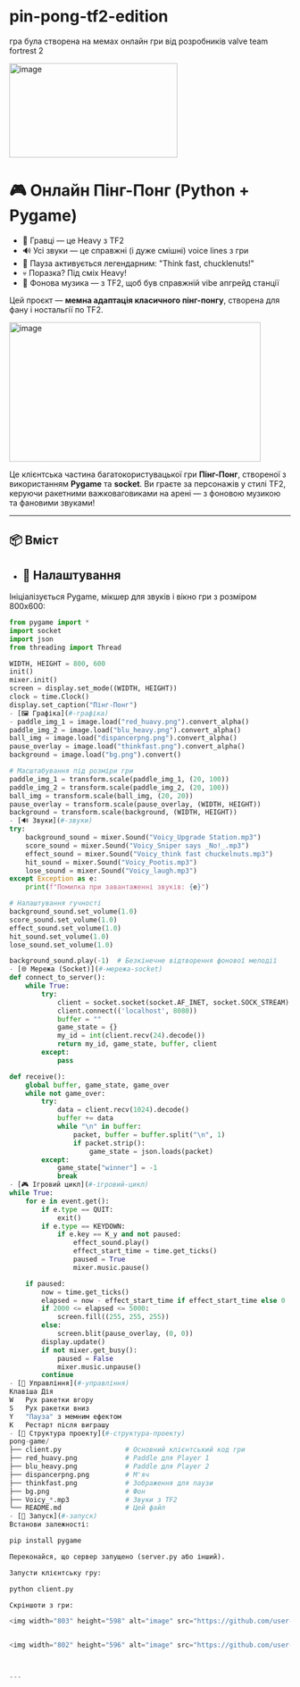 # pin-pong-tf2-edition
гра була створена на мемах онлайн гри від розробників valve team fortrest 2

<img width="301" height="169" alt="image" src="https://github.com/user-attachments/assets/3bef487c-8f73-48f2-9dcb-0d5529fec7f9" />

# 🎮 Онлайн Пінг-Понг (Python + Pygame)

- 🧍 Гравці — це Heavy з TF2
- 🔊 Усі звуки — це справжні (і дуже смішні) voice lines з гри
- 🧠 Пауза активується легендарним: "Think fast, chucklenuts!"
- 💀 Поразка? Під сміх Heavy!
- 🎵 Фонова музика — з TF2, щоб був справжній vibe апгрейд станції

Цей проєкт — **мемна адаптація класичного пінг-понгу**, створена для фану і ностальгії по TF2.


<img width="450" height="250" alt="image" src="https://github.com/user-attachments/assets/a95c2607-ac98-4865-820d-3649becfd83d" />


Це клієнтська частина багатокористувацької гри **Пінг-Понг**, створеної з використанням **Pygame** та **socket**. Ви граєте за персонажів у стилі TF2, керуючи ракетними важковаговиками на арені — з фоновою музикою та фановими звуками!

---

## 📦 Вміст

- ## 🔧 Налаштування

Ініціалізується Pygame, мікшер для звуків і вікно гри з розміром 800x600:

```python
from pygame import *
import socket
import json
from threading import Thread

WIDTH, HEIGHT = 800, 600
init()
mixer.init()
screen = display.set_mode((WIDTH, HEIGHT))
clock = time.Clock()
display.set_caption("Пінг-Понг")
- [🖼️ Графіка](#-графіка)
- paddle_img_1 = image.load("red_huavy.png").convert_alpha()
paddle_img_2 = image.load("blu_heavy.png").convert_alpha()
ball_img = image.load("dispancerpng.png").convert_alpha()
pause_overlay = image.load("thinkfast.png").convert_alpha()
background = image.load("bg.png").convert()

# Масштабування під розміри гри
paddle_img_1 = transform.scale(paddle_img_1, (20, 100))
paddle_img_2 = transform.scale(paddle_img_2, (20, 100))
ball_img = transform.scale(ball_img, (20, 20))
pause_overlay = transform.scale(pause_overlay, (WIDTH, HEIGHT))
background = transform.scale(background, (WIDTH, HEIGHT))
- [🔊 Звуки](#-звуки)
try:
    background_sound = mixer.Sound("Voicy_Upgrade Station.mp3")
    score_sound = mixer.Sound("Voicy_Sniper says _No!_.mp3")
    effect_sound = mixer.Sound("Voicy_think fast chuckelnuts.mp3")
    hit_sound = mixer.Sound("Voicy_Pootis.mp3")
    lose_sound = mixer.Sound("Voicy_laugh.mp3")
except Exception as e:
    print(f"Помилка при завантаженні звуків: {e}")

# Налаштування гучності
background_sound.set_volume(1.0)
score_sound.set_volume(1.0)
effect_sound.set_volume(1.0)
hit_sound.set_volume(1.0)
lose_sound.set_volume(1.0)

background_sound.play(-1)  # Безкінечне відтворення фонової мелодії
- [🌐 Мережа (Socket)](#-мережа-socket)
def connect_to_server():
    while True:
        try:
            client = socket.socket(socket.AF_INET, socket.SOCK_STREAM)
            client.connect(('localhost', 8080))
            buffer = ""
            game_state = {}
            my_id = int(client.recv(24).decode())
            return my_id, game_state, buffer, client
        except:
            pass

def receive():
    global buffer, game_state, game_over
    while not game_over:
        try:
            data = client.recv(1024).decode()
            buffer += data
            while "\n" in buffer:
                packet, buffer = buffer.split("\n", 1)
                if packet.strip():
                    game_state = json.loads(packet)
        except:
            game_state["winner"] = -1
            break
- [🎮 Ігровий цикл](#-ігровий-цикл)
while True:
    for e in event.get():
        if e.type == QUIT:
            exit()
        if e.type == KEYDOWN:
            if e.key == K_y and not paused:
                effect_sound.play()
                effect_start_time = time.get_ticks()
                paused = True
                mixer.music.pause()

    if paused:
        now = time.get_ticks()
        elapsed = now - effect_start_time if effect_start_time else 0
        if 2000 <= elapsed <= 5000:
            screen.fill((255, 255, 255))
        else:
            screen.blit(pause_overlay, (0, 0))
        display.update()
        if not mixer.get_busy():
            paused = False
            mixer.music.unpause()
        continue
- [🎯 Управління](#-управління)
Клавіша	Дія
W	Рух ракетки вгору
S	Рух ракетки вниз
Y	"Пауза" з мемним ефектом
K	Рестарт після виграшу
- [📁 Структура проекту](#-структура-проекту)
pong-game/
├── client.py                # Основний клієнтський код гри
├── red_huavy.png            # Paddle для Player 1
├── blu_heavy.png            # Paddle для Player 2
├── dispancerpng.png         # М'яч
├── thinkfast.png            # Зображення для паузи
├── bg.png                   # Фон
├── Voicy_*.mp3              # Звуки з TF2
└── README.md                # Цей файл
- [🚀 Запуск](#-запуск)
Встанови залежності:

pip install pygame

Переконайся, що сервер запущено (server.py або інший).

Запусти клієнтську гру:

python client.py

Скріншоти з гри:

<img width="803" height="598" alt="image" src="https://github.com/user-attachments/assets/b6bd17d1-563e-4159-acf8-67340d3c6276" />


<img width="802" height="596" alt="image" src="https://github.com/user-attachments/assets/b2a77124-8afe-4519-91c1-af6be2417174" />



---
